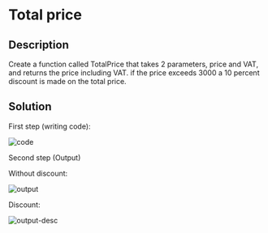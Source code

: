 # Total price

## Description

Create a function called TotalPrice that takes 2 parameters, price and VAT, and returns the price including VAT. if the price exceeds 3000 a 10 percent discount is made on the total price.

## Solution

First step (writing code):

![code](https://user-images.githubusercontent.com/116694224/209036038-8fea6fab-a742-4b89-9a4b-f147c503a656.jpg)

Second step (Output)

Without discount:

![output](https://user-images.githubusercontent.com/116694224/209036093-3d5140ee-0bfa-48d9-b271-2b99dddf3979.jpg)

Discount:

![output-desc](https://user-images.githubusercontent.com/116694224/209036102-b72df6d8-08d3-4274-9b03-97f43ba0cf8b.jpg)
